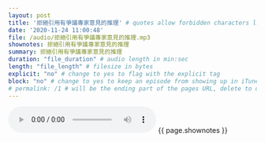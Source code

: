 ```yaml
---
layout: post
title: '拒絕引用有爭議專家意見的推理' # quotes allow forbidden characters like the colon
date: '2020-11-24 11:00:48'
file: /audio/拒絕引用有爭議專家意見的推理.mp3
shownotes: 拒絕引用有爭議專家意見的推理
summary: 拒絕引用有爭議專家意見的推理
duration: "file_duration" # audio length in min:sec
length: "file_length" # filesize in bytes
explicit: "no" # change to yes to flag with the explicit tag
block: "no" # change to yes to keep an episode from showing up in iTunes
# permalink: /1 # will be the ending part of the pages URL, delete to default to the title
---
```


<audio controls>
<source src="{{site.url}}{{site.baseurl}}{{ page.file }}" type="audio/x-mp3">
Your browser does not support the audio element.
</audio>
{{ page.shownotes }}

